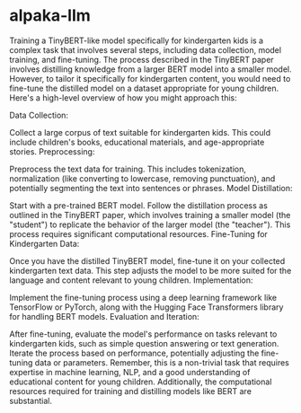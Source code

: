 # alpaka-llm
Training a TinyBERT-like model specifically for kindergarten kids is a complex task that involves several steps, including data collection, model training, and fine-tuning. The process described in the TinyBERT paper involves distilling knowledge from a larger BERT model into a smaller model. However, to tailor it specifically for kindergarten content, you would need to fine-tune the distilled model on a dataset appropriate for young children. Here's a high-level overview of how you might approach this:

Data Collection:

Collect a large corpus of text suitable for kindergarten kids. This could include children's books, educational materials, and age-appropriate stories.
Preprocessing:

Preprocess the text data for training. This includes tokenization, normalization (like converting to lowercase, removing punctuation), and potentially segmenting the text into sentences or phrases.
Model Distillation:

Start with a pre-trained BERT model.
Follow the distillation process as outlined in the TinyBERT paper, which involves training a smaller model (the "student") to replicate the behavior of the larger model (the "teacher"). This process requires significant computational resources.
Fine-Tuning for Kindergarten Data:

Once you have the distilled TinyBERT model, fine-tune it on your collected kindergarten text data. This step adjusts the model to be more suited for the language and content relevant to young children.
Implementation:

Implement the fine-tuning process using a deep learning framework like TensorFlow or PyTorch, along with the Hugging Face Transformers library for handling BERT models.
Evaluation and Iteration:

After fine-tuning, evaluate the model's performance on tasks relevant to kindergarten kids, such as simple question answering or text generation.
Iterate the process based on performance, potentially adjusting the fine-tuning data or parameters.
Remember, this is a non-trivial task that requires expertise in machine learning, NLP, and a good understanding of educational content for young children. Additionally, the computational resources required for training and distilling models like BERT are substantial.
